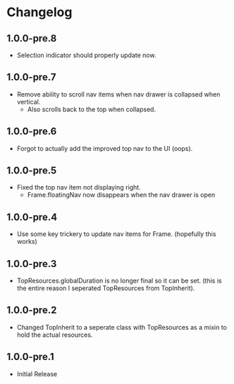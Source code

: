 # Changelog

## 1.0.0-pre.8

* Selection indicator should properly update now.

## 1.0.0-pre.7

* Remove ability to scroll nav items when nav drawer is collapsed when vertical.
  * Also scrolls back to the top when collapsed.

## 1.0.0-pre.6

* Forgot to actually add the improved top nav to the UI (oops).

## 1.0.0-pre.5

* Fixed the top nav item not displaying right.
  * Frame.floatingNav now disappears when the nav drawer is open

## 1.0.0-pre.4

* Use some key trickery to update nav items for Frame. (hopefully this works)

## 1.0.0-pre.3

* TopResources.globalDuration is no longer final so it can be set. (this is the entire reason I seperated TopResources from TopInherit).

## 1.0.0-pre.2

* Changed TopInherit to a seperate class with TopResources as a mixin to hold the actual resources.

## 1.0.0-pre.1

* Initial Release
